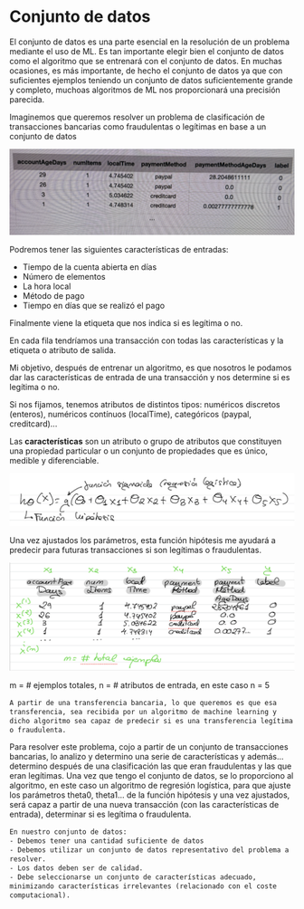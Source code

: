 # Conjunto de datos

El conjunto de datos es una parte esencial en la resolución de un problema mediante el uso de ML.
Es tan importante elegir bien el conjunto de datos como el algoritmo que se entrenará con el conjunto de datos. En muchas ocasiones, es más importante, de hecho el conjunto de datos ya que con suficientes ejemplos teniendo un conjunto de datos suficientemente grande y completo, muchoas algoritmos de ML nos proporcionará una precisión parecida.

Imaginemos que queremos resolver un problema de clasificación de transacciones bancarias como fraudulentas o legítimas en base a un conjunto de datos

![alt text](image.png)

Podremos tener las siguientes características de entradas:
- Tiempo de la cuenta abierta en días
- Número de elementos
- La hora local
- Método de pago
- Tiempo en días que se realizó el pago

Finalmente viene la etiqueta que nos indica si es legítima o no.

En cada fila tendríamos una transacción con todas las características y la etiqueta o atributo de salida.

Mi objetivo, después de entrenar un algoritmo, es que nosotros le podamos dar las características de entrada de una transacción y nos determine si es legítima o no.

Si nos fijamos, tenemos atributos de distintos tipos: numéricos discretos (enteros), numéricos contínuos (localTime), categóricos (paypal, creditcard)...

Las **características** son un atributo o grupo de atributos que constituyen una propiedad particular o un conjunto de propiedades que es único, medible y diferenciable.

![alt text](image-1.png)

Una vez ajustados los parámetros, esta función hipótesis me ayudará a predecir para futuras transacciones si son legítimas o fraudulentas.

![**alt text**](image-2.png)

m = # ejemplos totales, n = # atributos de entrada, en este caso n = 5

```{note}
A partir de una transferencia bancaria, lo que queremos es que esa transferencia, sea recibida por un algoritmo de machine learning y dicho algoritmo sea capaz de predecir si es una transferencia legítima o fraudulenta.
```

Para resolver este problema, cojo a partir de un conjunto de transacciones bancarias, lo analizo y determino una serie de características y además... determino después de una clasificación las que eran fraudulentas y las que eran legítimas.
Una vez que tengo el conjunto de datos, se lo proporciono al algoritmo, en este caso un algoritmo de regresión logística, para que ajuste los parámetros theta0, theta1... de la función hipótesis y una vez ajustados, será capaz a partir de una nueva transacción (con las características de entrada), determinar si es legítima o fraudulenta.

```{note}
En nuestro conjunto de datos:
- Debemos tener una cantidad suficiente de datos
- Debemos utilizar un conjunto de datos representativo del problema a resolver.
- Los datos deben ser de calidad.
- Debe seleccionarse un conjunto de características adecuado, minimizando características irrelevantes (relacionado con el coste computacional).
```

